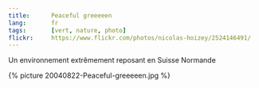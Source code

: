 ```yaml
--- 
title:      Peaceful greeeeen 
lang:       fr 
tags:       [vert, nature, photo]
flickr:     https://www.flickr.com/photos/nicolas-hoizey/2524146491/
---
```


Un environnement extrêmement reposant en Suisse Normande

{% picture 20040822-Peaceful-greeeeen.jpg %}
